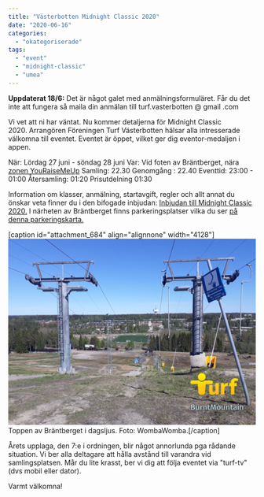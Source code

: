 ```yaml
---
title: "Västerbotten Midnight Classic 2020"
date: "2020-06-16"
categories: 
  - "okategoriserade"
tags: 
  - "event"
  - "midnight-classic"
  - "umea"
---
```


**Uppdaterat 18/6:** Det är något galet med anmälningsformuläret. Får du det inte att fungera så maila din anmälan till turf.vasterbotten @ gmail .com

Vi vet att ni har väntat. Nu kommer detaljerna för Midnight Classic 2020. Arrangören Föreningen Turf Västerbotten hälsar alla intresserade välkomna till eventet. Eventet är öppet, vilket ger dig eventor-medaljen i appen.

När: Lördag 27 juni - söndag 28 juni Var: Vid foten av Bräntberget, nära [zonen YouRaiseMeUp](https://turfgame.com/map/YouRaiseMeUp) Samling: 22.30 Genomgång : 22.40 Eventtid: 23:00 - 01:00 Återsamling: 01:20 Prisutdelning 01:30

Information om klasser, anmälning, startavgift, regler och allt annat du önskar veta finner du i den bifogade inbjudan: [Inbjudan till Midnight Classic 2020.](https://turfvasterbotten.files.wordpress.com/2020/06/inbjudan-till-midnight-classic-2020.pdf "Inbjudan till Midnight Classic 2020") I närheten av Bräntberget finns parkeringsplatser vilka du ser [på denna parkeringskarta.](https://turfvasterbotten.files.wordpress.com/2020/06/mc-2020-p-plats.pdf "MC 2020 P-plats")

\[caption id="attachment\_684" align="alignnone" width="4128"\]![1590930204015](images/1590930204015.jpg) Toppen av Bräntberget i dagsljus. Foto: WombaWomba.\[/caption\]

Årets upplaga, den 7:e i ordningen, blir något annorlunda pga rådande situation. Vi ber alla deltagare att hålla avstånd till varandra vid samlingsplatsen. Mår du lite krasst, ber vi dig att följa eventet via "turf-tv" (dvs mobil eller dator).

Varmt välkomna!
